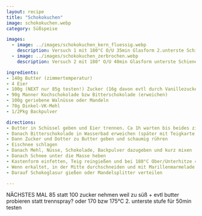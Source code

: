 ```yaml
---
layout: recipe
title: "Schokokuchen"
image: schokokuchen.webp
category: Süßspeise

images:
  - image: ../images/schokokuchen_kern_fluessig.webp
    description: Versuch 1 mit 180°C O/U 35min Glasform 2.unterste Schiene war oben schon sehr dunkel aber beim rausgeben im Kern noch flüssig! nach weiteren 10min (rohr etwas ausgekühlt) ging es
  - image: ../images/schokokuchen_zerbrochen.webp
    description: Versuch 2 mit 180° O/U 40min Glasform unterste Schiene klebte in Form (evtl wegen Backtrennspray oder unterster Form?). Kern war noch leicht flüssig. Oben wären aber max +5min (=45MIN) möglich sonst wird es zu dunkel.

ingredients:
- 140g Butter (zimmertemperatur)
- 4 Eier
- 100g (NEXT nur 85g testen!) Zucker (16g davon evtl durch Vanillezucker ersetzen)
- 90g Manner Kochschokolade bzw Bitterschokolade (erweichen)
- 100g geriebene Walnüsse oder Mandeln
- 70g Dinkel-VK-Mehl
- 1/2Pkg Backpulver

directions:
- Butter in Schüssel geben und Eier trennen. Ca 1h warten bis beides zimmertemperatur hat.
- Danach Bitterschokolade in Wasserbad erweichen (später mit Teigkarte ausputzen damit alles rausgeht)
- Dann Zucker und Dotter zu Butter geben und schaumig rühren
- Eischnee schlagen
- Danach Mehl, Nüsse, Schokolade, Backpulver dazugeben und kurz mixen
- Danach Schnee unter die Masse heben
- Kastenform einfetten, Teig reingießen und bei 180°C Ober/Unterhitze 40min backen
- Wenn erkaltet, in der Mitte durchschneiden und mit Marillenmarmelade bestreichen (auch Seite und Oberfläche)
- Darauf Schokoglasur gießen oder Mandelsplitter verteilen

---
```


NÄCHSTES MAL 85 statt 100 zucker nehmen weil zu süß + evtl butter probieren statt trennspray? oder 170 bzw 175°C 2. unterste stufe für 50min testen
